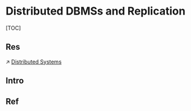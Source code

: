 # Distributed DBMSs and Replication

[TOC]



## Res
↗ [Distributed Systems](../../../../Software%20Engineering/🧠%20System%20Architecture%20Design/♟️%20Distributed%20Systems/Distributed%20Systems.md)



## Intro


## Ref

